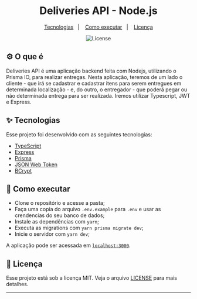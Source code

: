 <h1 align="center"> Deliveries API - Node.js</h1>

<p align="center">
  <a href="#-tecnologias">Tecnologias</a>&nbsp;&nbsp;&nbsp;|&nbsp;&nbsp;&nbsp;
  <a href="#-como-executar">Como executar</a>&nbsp;&nbsp;&nbsp;|&nbsp;&nbsp;&nbsp;
  <a href="#-licença">Licença</a>
</p>

<p align="center">
  <img alt="License" src="https://img.shields.io/static/v1?label=license&message=MIT&color=8257E5&labelColor=000000">
</p>

## ⚙ O que é
Deliveries API é uma aplicação backend feita com Nodejs, utilizando o Prisma IO, para realizar entregas. Nesta aplicação, teremos de um lado o cliente - que irá se cadastrar e cadastrar itens para serem entregues em determinada localização - e, do outro, o entregador - que poderá pegar ou não determinada entrega para ser realizada. Iremos utilizar Typescript, JWT e Express.

## ✨ Tecnologias

Esse projeto foi desenvolvido com as seguintes tecnologias:

- [TypeScript](https://www.typescriptlang.org/)
- [Express](https://expressjs.com/pt-br/)
- [Prisma](https://www.prisma.io/)
- [JSON Web Token](https://jwt.io/)
- [BCrypt](https://www.npmjs.com/package/bcrypt/)

## 🚀 Como executar

- Clone o repositório e acesse a pasta;
- Faça uma copia do arquivo `.env.example` para `.env` e usar as crendencias do seu banco de dados;
- Instale as dependências com `yarn`;
- Executa as migrations com `yarn prisma migrate dev`;
- Inicie o servidor com `yarn dev`;

A aplicação pode ser acessada em [`localhost:3000`](http://localhost:3000).

## 📄 Licença

Esse projeto está sob a licença MIT. Veja o arquivo [LICENSE](LICENSE) para mais detalhes.

---
